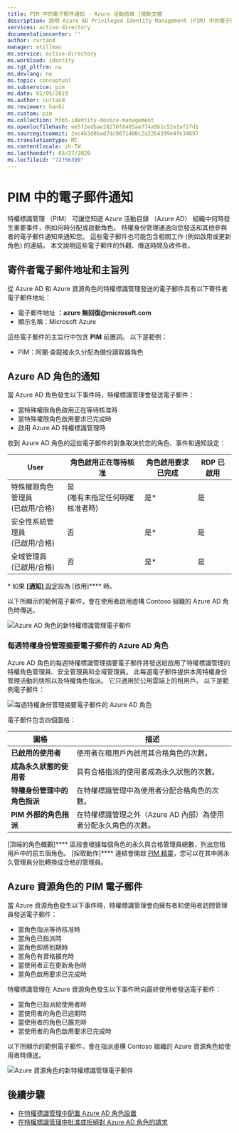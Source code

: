 ```yaml
---
title: PIM 中的電子郵件通知 - Azure 活動目錄 |微軟文檔
description: 說明 Azure AD Privileged Identity Management (PIM) 中的電子郵件通知。
services: active-directory
documentationcenter: ''
author: curtand
manager: mtillman
ms.service: active-directory
ms.workload: identity
ms.tgt_pltfrm: na
ms.devlang: na
ms.topic: conceptual
ms.subservice: pim
ms.date: 01/05/2019
ms.author: curtand
ms.reviewer: hanki
ms.custom: pim
ms.collection: M365-identity-device-management
ms.openlocfilehash: ee5f2edbae28276f8485ae774a5b1c52e1af2fd1
ms.sourcegitcommit: 2ec4b3d0bad7dc0071400c2a2264399e4fe34897
ms.translationtype: MT
ms.contentlocale: zh-TW
ms.lasthandoff: 03/27/2020
ms.locfileid: "72756390"
---
```

# <a name="email-notifications-in-pim"></a>PIM 中的電子郵件通知

特權標識管理 （PIM） 可讓您知道 Azure 活動目錄 （Azure AD） 組織中何時發生重要事件，例如何時分配或啟動角色。 特權身份管理通過向您發送和其他參與者的電子郵件通知來通知您。 這些電子郵件也可能包含相關工作 (例如啟用或更新角色) 的連結。 本文說明這些電子郵件的外觀、傳送時間及收件者。

## <a name="sender-email-address-and-subject-line"></a>寄件者電子郵件地址和主旨列

從 Azure AD 和 Azure 資源角色的特權標識管理發送的電子郵件具有以下寄件者電子郵件地址：

- 電子郵件地址 **：azure 無回復\@microsoft.com**
- 顯示名稱：Microsoft Azure

這些電子郵件的主旨行中包含 **PIM** 前置詞。 以下是範例：

- PIM：阿蘭·查龍被永久分配為備份讀取器角色

## <a name="notifications-for-azure-ad-roles"></a>Azure AD 角色的通知

當 Azure AD 角色發生以下事件時，特權標識管理會發送電子郵件：

- 當特殊權限角色啟用正在等待核准時
- 當特殊權限角色啟用要求已完成時
- 啟用 Azure AD 特權標識管理時

收到 Azure AD 角色的這些電子郵件的對象取決於您的角色、事件和通知設定：

| User | 角色啟用正在等待核准 | 角色啟用要求已完成 | RDP 已啟用 |
| --- | --- | --- | --- |
| 特殊權限角色管理員</br>(已啟用/合格) | 是</br>(唯有未指定任何明確核准者時) | 是* | 是 |
| 安全性系統管理員</br>(已啟用/合格) | 否 | 是* | 是 |
| 全域管理員</br>(已啟用/合格) | 否 | 是* | 是 |

\* 如果 [**[通知]** 設定](pim-how-to-change-default-settings.md#notifications)設為 [啟用]**** 時。

以下所顯示的範例電子郵件，會在使用者啟用虛構 Contoso 組織的 Azure AD 角色時傳送。

![Azure AD 角色的新特權標識管理電子郵件](./media/pim-email-notifications/email-directory-new.png)

### <a name="weekly-privileged-identity-management-digest-email-for-azure-ad-roles"></a>每週特權身份管理摘要電子郵件的 Azure AD 角色

Azure AD 角色的每週特權標識管理摘要電子郵件將發送給啟用了特權標識管理的特權角色管理員、安全管理員和全域管理員。 此每週電子郵件提供本周特權身份管理活動的快照以及特權角色指派。 它只適用於公用雲端上的租用戶。 以下是範例電子郵件：

![每週特權身份管理摘要電子郵件的 Azure AD 角色](./media/pim-email-notifications/email-directory-weekly.png)

電子郵件包含四個圖格：

| 圖格 | 描述 |
| --- | --- |
| **已啟用的使用者** | 使用者在租用戶內啟用其合格角色的次數。 |
| **成為永久狀態的使用者** | 具有合格指派的使用者成為永久狀態的次數。 |
| **特權身份管理中的角色指派** | 在特權標識管理中為使用者分配合格角色的次數。 |
| **PIM 外部的角色指派** | 在特權標識管理之外（Azure AD 內部）為使用者分配永久角色的次數。 |

[頂端的角色概觀]**** 區段會根據每個角色的永久與合格管理員總數，列出您租用戶中的前五個角色。 [採取動作]**** 連結會開啟 [PIM 精靈](pim-security-wizard.md)，您可以在其中將永久管理員分批轉換成合格的管理員。

## <a name="pim-emails-for-azure-resource-roles"></a>Azure 資源角色的 PIM 電子郵件

當 Azure 資源角色發生以下事件時，特權標識管理會向擁有者和使用者訪問管理員發送電子郵件：

- 當角色指派等待核准時
- 當角色已指派時
- 當角色即將到期時
- 當角色有資格擴充時
- 當使用者正在更新角色時
- 當角色啟用要求已完成時

特權標識管理在 Azure 資源角色發生以下事件時向最終使用者發送電子郵件：

- 當角色已指派給使用者時
- 當使用者的角色已過期時
- 當使用者的角色已擴充時
- 當使用者的角色啟用要求已完成時

以下所顯示的範例電子郵件，會在指派虛構 Contoso 組織的 Azure 資源角色給使用者時傳送。

![Azure 資源角色的新特權標識管理電子郵件](./media/pim-email-notifications/email-resources-new.png)

## <a name="next-steps"></a>後續步驟

- [在特權標識管理中配置 Azure AD 角色設置](pim-how-to-change-default-settings.md)
- [在特權標識管理中批准或拒絕對 Azure AD 角色的請求](azure-ad-pim-approval-workflow.md)
